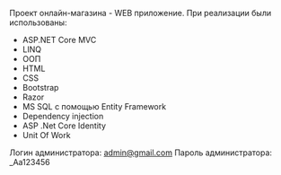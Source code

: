Проект онлайн-магазина - WEB приложение.
При реализации были использованы:
- ASP.NET Core MVC
- LINQ
- ООП
- HTML
- CSS
- Bootstrap
- Razor
- MS SQL с помощью Entity Framework
- Dependency injection
- ASP .Net Core Identity
- Unit Of Work

Логин администратора: admin@gmail.com
Пароль администратора: _Aa123456
